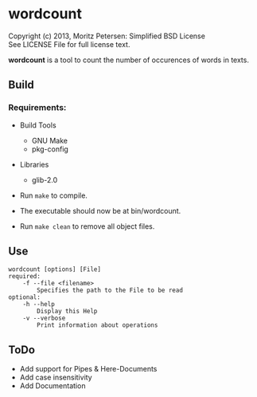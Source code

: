 wordcount
=========

Copyright (c) 2013, Moritz Petersen: Simplified BSD License  
See LICENSE File for full license text.

__wordcount__ is a tool to count the number of occurences of words in texts.

## Build

### Requirements:

- Build Tools
  + GNU Make
  + pkg-config
- Libraries
  + glib-2.0

- Run ```make``` to compile.
- The executable should now be at bin/wordcount.
- Run ```make clean``` to remove all object files.

## Use

```
wordcount [options] [File]
required:
    -f --file <filename>
        Specifies the path to the File to be read
optional:
    -h --help
        Display this Help
    -v --verbose
        Print information about operations
```

## ToDo

- Add support for Pipes & Here-Documents
- Add case insensitivity
- Add Documentation

